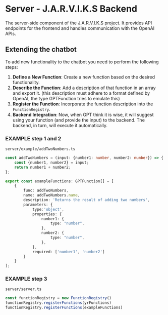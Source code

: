 # Server - J.A.R.V.I.K.S Backend

The server-side component of the J.A.R.V.I.K.S project. 
It provides API endpoints for the frontend and handles communication with the OpenAI APIs.

## Extending the chatbot
To add new functionality to the chatbot you need to perform the following steps:

1. **Define a New Function**: Create a new function based on the desired functionality.
2. **Describe the Function**: Add a description of that function in an array and export it. (this description must adhere to a format defined by OpenAI, the type GPTFunction tries to emulate this)
3. **Register the Function**: Incorporate the function description into the `FunctionRegistry`.
4. **Backend Integration**: Now, when GPT think it is wise, it will suggest using your function (and provide the input) to the backend. The backend, in turn, will execute it automatically.

### EXAMPLE step 1 and 2

`server/example/addTwoNumbers.ts`
```typescript
const addTwoNumbers = (input: {number1: number, number2: number}) => {
    const {number1, number2} = input;
    return number1 + number2;
};

export const exampleFunctions: GPTFunction[] = [
    {
        func: addTwoNumbers,
        name: addTwoNumbers.name,
        description: 'Returns the result of adding two numbers',
        parameters: {
            type:'object',
            properties: {
                number1: {
                    type: "number",
                },
                number2: {
                    type: "number",
                },
            },
            required: ['number1', 'number2']
        }
    }
];
```

### EXAMPLE step 3
`server/server.ts`
```typescript
const functionRegistry = new FunctionRegistry()
functionRegistry.registerFunctions(yrFunctions)
functionRegistry.registerFunctions(exampleFunctions)
```
